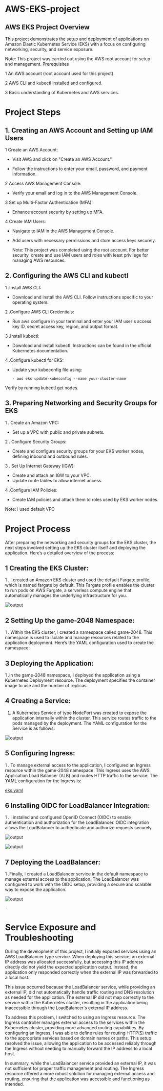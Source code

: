# AWS-EKS-project
## AWS EKS Project Overview

This project demonstrates the setup and deployment of applications on Amazon Elastic Kubernetes Service (EKS) with a focus on configuring networking, security, and service exposure. 

Note: This project was carried out using the AWS root account for setup and management.
Prerequisites

   1 An AWS account (root account used for this project).
   
   2 AWS CLI and kubectl installed and configured.
   
   3 Basic understanding of Kubernetes and AWS services.

# Project Steps
## 1. Creating an AWS Account and Setting up IAM Users

1 Create an AWS Account:
   
- Visit AWS and click on "Create an AWS Account."

- Follow the instructions to enter your email, password, and payment information.

 2 Access AWS Management Console:
   
- Verify your email and log in to the AWS Management Console.

3 Set up Multi-Factor Authentication (MFA):
   
- Enhance account security by setting up MFA.

4 Create IAM Users:
   
- Navigate to IAM in the AWS Management Console.
      
- Add users with necessary permissions and store access keys securely.

  Note: This project was completed using the root account. For better security, create and use IAM users and roles with least privilege for managing AWS resources.

## 2. Configuring the AWS CLI and kubectl

1 .Install AWS CLI:
   
- Download and install the AWS CLI. Follow instructions specific to your operating system.

2 .Configure AWS CLI Credentials:
   
- Run aws configure in your terminal and enter your IAM user's access key ID, secret access key, region, and output format.

3 .Install kubectl:
    
- Download and install kubectl. Instructions can be found in the official Kubernetes documentation.

4 .Configure kubectl for EKS:
   
- Update your kubeconfig file using:
     
      - aws eks update-kubeconfig --name your-cluster-name
   
 Verify by running kubectl get nodes.

## 3. Preparing Networking and Security Groups for EKS

1  . Create an Amazon VPC:
 
- Set up a VPC with public and private subnets.

2 . Configure Security Groups:
  
- Create and configure security groups for your EKS worker nodes, defining inbound and outbound rules.

3 . Set Up Internet Gateway (IGW):
  
- Create and attach an IGW to your VPC.
- Update route tables to allow internet access.

4 .Configure IAM Policies:
- Create IAM policies and attach them to roles used by EKS worker nodes.

Note: I used default VPC



# Project Process

After preparing the networking and security groups for the EKS cluster, the next steps involved setting up the EKS cluster itself and deploying the application. Here’s a detailed overview of the process:

  ## 1 Creating the EKS Cluster:
    
 1 . I created an Amazon EKS cluster and used the default Fargate profile, which is named fargate by default. This Fargate profile enables the cluster to run pods on AWS Fargate, a serverless compute engine that automatically manages the underlying infrastructure for you.

 ![output](images/cluster.png)


## 2 Setting Up the game-2048 Namespace:
   
1 . Within the EKS cluster, I created a namespace called game-2048. This namespace is used to isolate and manage resources related to the application deployment. Here’s the YAML configuration used to create the namespace:

  
## 3 Deploying the Application:

   1 .In the game-2048 namespace, I deployed the application using a Kubernetes Deployment resource. The deployment specifies the container image to use and the number of replicas. 

##  4 Creating a Service:

1. A Kubernetes Service of type NodePort was created to expose the application internally within the cluster. This service routes traffic to the pods managed by the deployment. The YAML configuration for the Service is as follows:

![output](images/helmIAM.png)



## 5 Configuring Ingress:

 1 . To manage external access to the application, I configured an Ingress resource within the game-2048 namespace. This Ingress uses the AWS Application Load Balancer (ALB) and routes HTTP traffic to the service. The YAML configuration                 for the Ingress is:

[eks.yaml](./eks.yaml)


## 6 Installing OIDC for LoadBalancer Integration:

   1 . I installed and configured OpenID Connect (OIDC) to enable authentication and authorization for the LoadBalancer. OIDC integration allows the LoadBalancer to authenticate and authorize requests securely.

   ![output](LBAWS/output.png)    
   
   
   
   ![output](./LB.png)




## 7 Deploying the LoadBalancer:

   1 .Finally, I created a LoadBalancer service in the default namespace to manage external access to the application. The LoadBalancer was configured to work with the OIDC setup, providing a secure and scalable way to expose the application.
   
![output](images/output.png)



    .

  # Service Exposure and Troubleshooting

During the development of this project, I initially exposed services using an AWS LoadBalancer type service. When deploying this service, an external IP address was allocated successfully, but accessing this IP address directly did not yield the expected application output. Instead, the application only responded correctly when the external IP was forwarded to a local host.

This issue occurred because the LoadBalancer service, while providing an external IP, did not automatically handle traffic routing and DNS resolution as needed for the application. The external IP did not map correctly to the service within the Kubernetes cluster, resulting in the application being inaccessible through the LoadBalancer's external IP address.

To address this problem, I switched to using an Ingress resource. The Ingress controller manages external access to the services within the Kubernetes cluster, providing more advanced routing capabilities. By configuring an Ingress, I was able to define rules for routing HTTP(S) traffic to the appropriate services based on domain names or paths. This setup resolved the issue, allowing the application to be accessed reliably through the Ingress without needing to manually forward the IP address to a local host.

In summary, while the LoadBalancer service provided an external IP, it was not sufficient for proper traffic management and routing. The Ingress resource offered a more robust solution for managing external access and routing, ensuring that the application was accessible and functioning as intended.
